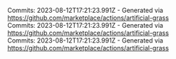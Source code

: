 Commits: 2023-08-12T17:21:23.991Z - Generated via https://github.com/marketplace/actions/artificial-grass
<br>
Commits: 2023-08-12T17:21:23.991Z - Generated via https://github.com/marketplace/actions/artificial-grass
<br>
Commits: 2023-08-12T17:21:23.991Z - Generated via https://github.com/marketplace/actions/artificial-grass
<br>
